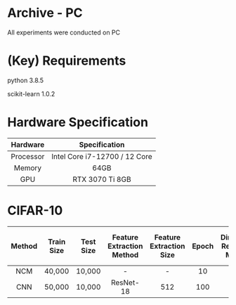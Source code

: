 # Archive - PC
 All experiments were conducted on PC

# (Key) Requirements
python 3.8.5

scikit-learn 1.0.2

# Hardware Specification

Hardware | Specification
:----: | :----:
Processor | Intel Core i7-12700 / 12 Core
Memory | 64GB
GPU | RTX 3070 Ti 8GB

# CIFAR-10
| Method | Train Size | Test Size | Feature Extraction Method | Feature Extraction Size | Epoch | Dimension Reduction Method | Reduced Feature | IID</br>(Accuracy / Forgetting) | CLS IID</br>(Accuracy / Forgetting) | INST</br>(Accuracy / Forgetting) | CLS INST</br>(Accuracy / Forgetting) |
|:------:|:----------:|:---------:|:-------------------------:|:-----------------------:|:-----:|:--------------------------:|:---------------:|:-------------------------------:|:-----------------------------------:|:--------------------------------:|:-------------------------------------:|
|   NCM  |   40,000   |   10,000  |           -               |           -             |   10  |             -              |        -        |            27.14 / -            |                   -                 |                -             |                   -                  |
|   CNN  |   50,000   |   10,000  |         ResNet-18         |           512           |  100  |              -             |        -        |             85.55 / -           |                    -                |                -          |                    -                 |